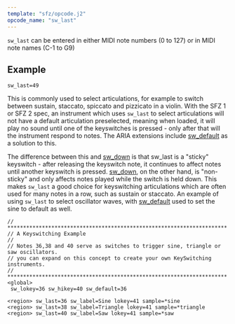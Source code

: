 ```yaml
---
template: "sfz/opcode.j2"
opcode_name: "sw_last"
---
```

`sw_last` can be entered in either MIDI note numbers (0 to 127) or in MIDI note
names (C-1 to G9)

## Example

```sfz
sw_last=49
```

This is commonly used to select articulations, for example to switch between
sustain, staccato, spiccato and pizzicato in a violin. With the SFZ 1 or SFZ 2
spec, an instrument which uses `sw_last` to select articulations will not have a
default articulation preselected, meaning when loaded, it will play no sound
until one of the keyswitches is pressed - only after that will the instrument
respond to notes. The ARIA extensions include [sw_default]
as a solution to this.

The difference between this and [sw_down] is that sw_last
is a "sticky" keyswitch - after releasing the keyswitch note, it continues to
affect notes until another keyswitch is pressed. [sw_down],
on the other hand, is "non-sticky" and only affects notes played while
the switch is held down. This makes `sw_last` a good choice for keyswitching
articulations which are often used for many notes in a row,
such as sustain or staccato.
An example of using `sw_last` to select oscillator waves, with [sw_default]
used to set the sine to default as well.

```sfz
// **********************************************************************
// A Keyswitching Example
//
// Notes 36,38 and 40 serve as switches to trigger sine, triangle or saw oscillators.
// you can expand on this concept to create your own KeySwitching instruments.
// **********************************************************************
<global>
 sw_lokey=36 sw_hikey=40 sw_default=36

<region> sw_last=36 sw_label=Sine lokey=41 sample=*sine
<region> sw_last=38 sw_label=Triangle lokey=41 sample=*triangle
<region> sw_last=40 sw_label=Saw lokey=41 sample=*saw
```


[sw_default]: sw_default.md
[sw_down]:    sw_down.md
